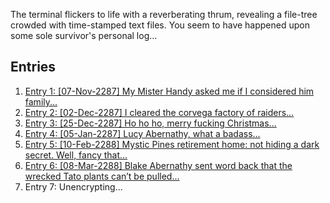 The terminal flickers to life with a reverberating thrum, revealing a file-tree crowded with time-stamped text files. You seem to have happened upon some sole survivor's personal log...

## Entries

1. [Entry 1: [07-Nov-2287] My Mister Handy asked me if I considered him family...](http://BKLaughton.com/AnotherDayInTheWasteland/entries/entry_1.html)
2. [Entry 2: [02-Dec-2287] I cleared the corvega factory of raiders...](http://BKLaughton.com/AnotherDayInTheWasteland/entries/entry_2.html)
3. [Entry 3: [25-Dec-2287] Ho ho ho, merry fucking Christmas...](http://BKLaughton.com/AnotherDayInTheWasteland/entries/entry_3.html)
4. [Entry 4: [05-Jan-2287] Lucy Abernathy, what a badass...](http://BKLaughton.com/AnotherDayInTheWasteland/entries/entry_4.html)
5. [Entry 5: [10-Feb-2288] Mystic Pines retirement home: not hiding a dark secret. Well, fancy that...](http://BKLaughton.com/AnotherDayInTheWasteland/entries/entry_5.html)
6. [Entry 6: [08-Mar-2288] Blake Abernathy sent word back that the wrecked Tato plants can’t be pulled...](http://BKLaughton.com/AnotherDayInTheWasteland/entries/entry_6.html)
7. Entry 7: Unencrypting...
